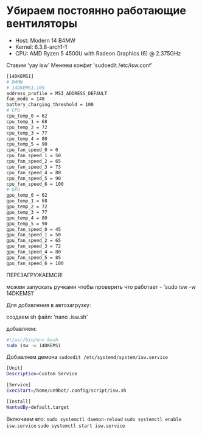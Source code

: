 # Убираем постоянно работающие вентиляторы

- Host: Modern 14 B4MW
- Kernel: 6.3.8-arch1-1
- CPU: AMD Ryzen 5 4500U with Radeon Graphics (6) @ 2.375GHz

Ставим 'yay isw'
Меняем конфиг 'sudoedit /etc/isw.conf'
```sh
[14DKEMS1]
# B4MW
# 14DKEMS1.105
address_profile = MSI_ADDRESS_DEFAULT
fan_mode = 140
battery_charging_threshold = 100
# CPU
cpu_temp_0 = 62
cpu_temp_1 = 68
cpu_temp_2 = 72
cpu_temp_3 = 77
cpu_temp_4 = 80
cpu_temp_5 = 90
cpu_fan_speed_0 = 0
cpu_fan_speed_1 = 50
cpu_fan_speed_2 = 65
cpu_fan_speed_3 = 73
cpu_fan_speed_4 = 80
cpu_fan_speed_5 = 90
cpu_fan_speed_6 = 100
# GPU
gpu_temp_0 = 62
gpu_temp_1 = 68
gpu_temp_2 = 72
gpu_temp_3 = 77
gpu_temp_4 = 80
gpu_temp_5 = 90
gpu_fan_speed_0 = 45
gpu_fan_speed_1 = 50
gpu_fan_speed_2 = 65
gpu_fan_speed_3 = 72
gpu_fan_speed_4 = 80
gpu_fan_speed_5 = 85
gpu_fan_speed_6 = 100
```


ПЕРЕЗАГРУЖАЕМСЯ!

можем запускать ручками чтобы проверить что работает - 'sudo isw -w 14DKEMS1'

Для добавления в автозагрузку:

создаем sh файл:
'nano .isw.sh'

добавляем:

```sh
#!/usr/bin/env bash
sudo isw -w 14DKEMS1
```

Добавляем демона
`sudoedit /etc/systemd/system/isw.service`

```sh
[Unit]
Description=Custom Service

[Service]
ExecStart=/home/un9bot/.config/script/isw.sh

[Install]
WantedBy=default.target
```

Включаем его:
`sudo systemctl daemon-reload`
`sudo systemctl enable isw.service`
`sudo systemctl start isw.service`



